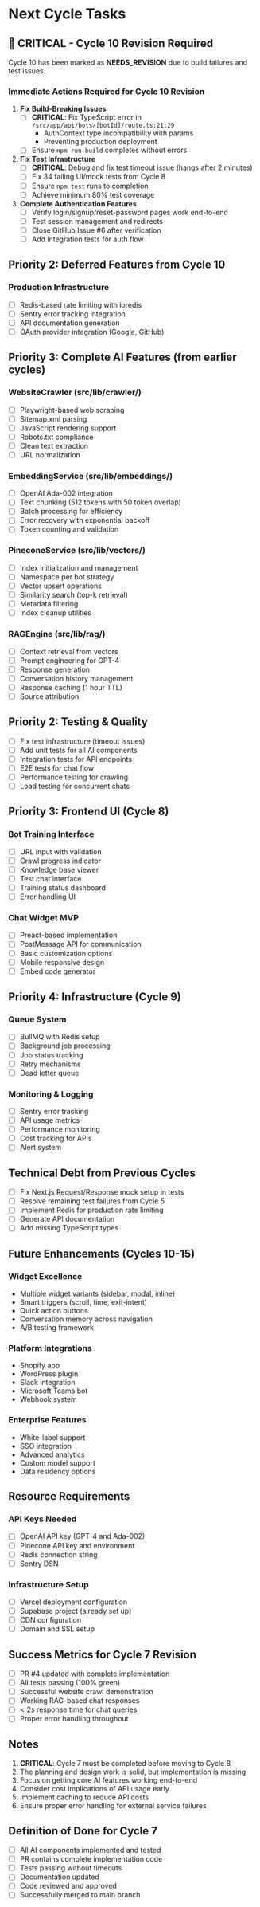 # Next Cycle Tasks

## 🔴 CRITICAL - Cycle 10 Revision Required
Cycle 10 has been marked as **NEEDS_REVISION** due to build failures and test issues.

### Immediate Actions Required for Cycle 10 Revision
1. **Fix Build-Breaking Issues**
   - [ ] **CRITICAL**: Fix TypeScript error in `/src/app/api/bots/[botId]/route.ts:21:29`
     - AuthContext type incompatibility with params
     - Preventing production deployment
   - [ ] Ensure `npm run build` completes without errors

2. **Fix Test Infrastructure**
   - [ ] **CRITICAL**: Debug and fix test timeout issue (hangs after 2 minutes)
   - [ ] Fix 34 failing UI/mock tests from Cycle 8
   - [ ] Ensure `npm test` runs to completion
   - [ ] Achieve minimum 80% test coverage

3. **Complete Authentication Features**
   - [ ] Verify login/signup/reset-password pages work end-to-end
   - [ ] Test session management and redirects
   - [ ] Close GitHub Issue #6 after verification
   - [ ] Add integration tests for auth flow

## Priority 2: Deferred Features from Cycle 10
### Production Infrastructure
- [ ] Redis-based rate limiting with ioredis
- [ ] Sentry error tracking integration
- [ ] API documentation generation
- [ ] OAuth provider integration (Google, GitHub)

## Priority 3: Complete AI Features (from earlier cycles)
### WebsiteCrawler (src/lib/crawler/)
- [ ] Playwright-based web scraping
- [ ] Sitemap.xml parsing
- [ ] JavaScript rendering support
- [ ] Robots.txt compliance
- [ ] Clean text extraction
- [ ] URL normalization

### EmbeddingService (src/lib/embeddings/)
- [ ] OpenAI Ada-002 integration
- [ ] Text chunking (512 tokens with 50 token overlap)
- [ ] Batch processing for efficiency
- [ ] Error recovery with exponential backoff
- [ ] Token counting and validation

### PineconeService (src/lib/vectors/)
- [ ] Index initialization and management
- [ ] Namespace per bot strategy
- [ ] Vector upsert operations
- [ ] Similarity search (top-k retrieval)
- [ ] Metadata filtering
- [ ] Index cleanup utilities

### RAGEngine (src/lib/rag/)
- [ ] Context retrieval from vectors
- [ ] Prompt engineering for GPT-4
- [ ] Response generation
- [ ] Conversation history management
- [ ] Response caching (1 hour TTL)
- [ ] Source attribution

## Priority 2: Testing & Quality
- [ ] Fix test infrastructure (timeout issues)
- [ ] Add unit tests for all AI components
- [ ] Integration tests for API endpoints
- [ ] E2E tests for chat flow
- [ ] Performance testing for crawling
- [ ] Load testing for concurrent chats

## Priority 3: Frontend UI (Cycle 8)
### Bot Training Interface
- [ ] URL input with validation
- [ ] Crawl progress indicator
- [ ] Knowledge base viewer
- [ ] Test chat interface
- [ ] Training status dashboard
- [ ] Error handling UI

### Chat Widget MVP
- [ ] Preact-based implementation
- [ ] PostMessage API for communication
- [ ] Basic customization options
- [ ] Mobile responsive design
- [ ] Embed code generator

## Priority 4: Infrastructure (Cycle 9)
### Queue System
- [ ] BullMQ with Redis setup
- [ ] Background job processing
- [ ] Job status tracking
- [ ] Retry mechanisms
- [ ] Dead letter queue

### Monitoring & Logging
- [ ] Sentry error tracking
- [ ] API usage metrics
- [ ] Performance monitoring
- [ ] Cost tracking for APIs
- [ ] Alert system

## Technical Debt from Previous Cycles
- [ ] Fix Next.js Request/Response mock setup in tests
- [ ] Resolve remaining test failures from Cycle 5
- [ ] Implement Redis for production rate limiting
- [ ] Generate API documentation
- [ ] Add missing TypeScript types

## Future Enhancements (Cycles 10-15)
### Widget Excellence
- Multiple widget variants (sidebar, modal, inline)
- Smart triggers (scroll, time, exit-intent)
- Quick action buttons
- Conversation memory across navigation
- A/B testing framework

### Platform Integrations
- Shopify app
- WordPress plugin
- Slack integration
- Microsoft Teams bot
- Webhook system

### Enterprise Features
- White-label support
- SSO integration
- Advanced analytics
- Custom model support
- Data residency options

## Resource Requirements
### API Keys Needed
- [ ] OpenAI API key (GPT-4 and Ada-002)
- [ ] Pinecone API key and environment
- [ ] Redis connection string
- [ ] Sentry DSN

### Infrastructure Setup
- [ ] Vercel deployment configuration
- [ ] Supabase project (already set up)
- [ ] CDN configuration
- [ ] Domain and SSL setup

## Success Metrics for Cycle 7 Revision
- [ ] PR #4 updated with complete implementation
- [ ] All tests passing (100% green)
- [ ] Successful website crawl demonstration
- [ ] Working RAG-based chat responses
- [ ] < 2s response time for chat queries
- [ ] Proper error handling throughout

## Notes
1. **CRITICAL**: Cycle 7 must be completed before moving to Cycle 8
2. The planning and design work is solid, but implementation is missing
3. Focus on getting core AI features working end-to-end
4. Consider cost implications of API usage early
5. Implement caching to reduce API costs
6. Ensure proper error handling for external service failures

## Definition of Done for Cycle 7
- [ ] All AI components implemented and tested
- [ ] PR contains complete implementation code
- [ ] Tests passing without timeouts
- [ ] Documentation updated
- [ ] Code reviewed and approved
- [ ] Successfully merged to main branch